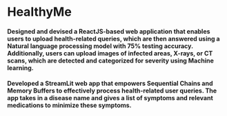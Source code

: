 # HealthyMe
#### Designed and devised a ReactJS-based web application that enables users to upload health-related queries, which are then answered using a Natural language processing model with 75% testing accuracy. Additionally, users can upload images of infected areas, X-rays, or CT scans, which are detected and categorized for severity using Machine learning.

#### Developed a StreamLit web app that empowers Sequential Chains and Memory Buffers to effectively process health-related user queries. The app takes in a disease name and gives a list of symptoms and relevant medications to minimize these symptoms. 


